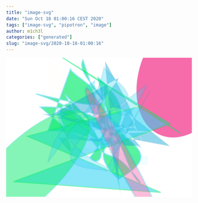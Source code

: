 ```yaml
---
title: "image-svg"
date: "Sun Oct 18 01:00:16 CEST 2020"
tags: ["image-svg", "pipotron", "image"]
author: m1ch3l
categories: ["generated"]
slug: "image-svg/2020-10-18-01:00:16"
---
```


![](image.svg)
